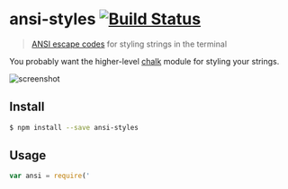 # ansi-styles [![Build Status](https://travis-ci.org/sindresorhus/ansi-styles.svg?branch=master)](https://travis-ci.org/sindresorhus/ansi-styles)

> [ANSI escape codes](http://en.wikipedia.org/wiki/ANSI_escape_code#Colors_and_Styles) for styling strings in the terminal

You probably want the higher-level [chalk](https://github.com/sindresorhus/chalk) module for styling your strings.

![screenshot](screenshot.png)


## Install

```sh
$ npm install --save ansi-styles
```


## Usage

```js
var ansi = require('